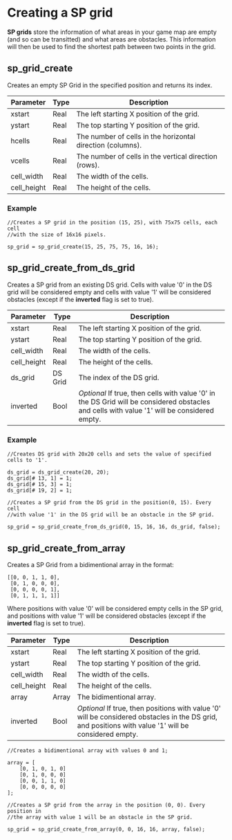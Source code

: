 # Creating a SP grid
**SP grids** store the information of what areas in your game map are empty (and so can be transitted) and what areas are obstacles. This information will then be used to find the shortest path between two points in the grid.
## sp_grid_create
Creates an empty SP Grid in the specified position and returns its index.

| Parameter   | Type | Description
|-------------|------|------------
| xstart      | Real | The left starting X position of the grid.
| ystart      | Real | The top starting Y position of the grid.
| hcells      | Real | The number of cells in the horizontal direction (columns).
| vcells      | Real | The number of cells in the vertical direction (rows).
| cell_width  | Real | The width of the cells.
| cell_height | Real | The height of the cells.

### Example

	//Creates a SP grid in the position (15, 25), with 75x75 cells, each cell
	//with the size of 16x16 pixels.
	
    sp_grid = sp_grid_create(15, 25, 75, 75, 16, 16);

## sp_grid_create_from_ds_grid
Creates a SP grid from an existing DS grid. Cells with value '0' in the DS grid will be considered empty and cells with value '1' will be considered obstacles (except if the **inverted** flag is set to true).

| Parameter   | Type    | Description
|-------------|---------|------------
| xstart      | Real    | The left starting X position of the grid.
| ystart      | Real    | The top starting Y position of the grid.
| cell_width  | Real    | The width of the cells.
| cell_height | Real    | The height of the cells.
| ds_grid     | DS Grid | The index of the DS grid.
| inverted    | Bool    | *Optional* If true, then cells with value '0' in the DS Grid will be considered obstacles and cells with value '1' will be considered empty.

### Example

	//Creates DS grid with 20x20 cells and sets the value of specified cells to '1'.
	
	ds_grid = ds_grid_create(20, 20);
	ds_grid[# 13, 1] = 1;
	ds_grid[# 15, 3] = 1;
	ds_grid[# 19, 2] = 1; 
		
	//Creates a SP grid from the DS grid in the position(0, 15). Every cell
	//with value '1' in the DS grid will be an obstacle in the SP grid.
	
	sp_grid = sp_grid_create_from_ds_grid(0, 15, 16, 16, ds_grid, false);

## sp_grid_create_from_array
Creates a SP Grid from a bidimentional array in the format:
	
	[[0, 0, 1, 1, 0],
	 [0, 1, 0, 0, 0],
	 [0, 0, 0, 0, 1],
	 [0, 1, 1, 1, 1]]
	 
Where positions with value '0' will be considered empty cells in the SP grid, and positions with value '1' will be considered obstacles (except if the **inverted** flag is set to true).

| Parameter   | Type    | Description
|-------------|---------|------------
| xstart      | Real    | The left starting X position of the grid.
| ystart      | Real    | The top starting Y position of the grid.
| cell_width  | Real    | The width of the cells.
| cell_height | Real    | The height of the cells.
| array       | Array   | The bidimentional array.
| inverted    | Bool    | *Optional* If true, then positions with value '0' will be considered obstacles in the DS grid, and positions with value '1' will be considered empty.

	//Creates a bidimentional array with values 0 and 1;
		
	array = [
		[0, 1, 0, 1, 0]
		[0, 1, 0, 0, 0]
		[0, 0, 1, 1, 0]
		[0, 0, 0, 0, 0]
	];
	
	//Creates a SP grid from the array in the position (0, 0). Every position in
	//the array with value 1 will be an obstacle in the SP grid.

	sp_grid = sp_grid_create_from_array(0, 0, 16, 16, array, false);
